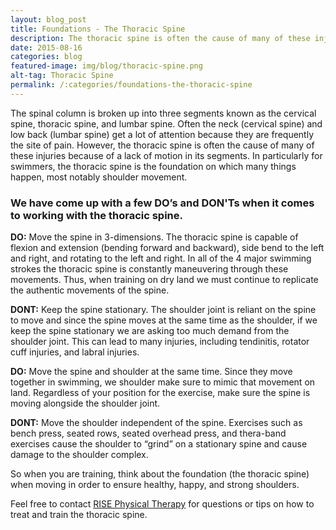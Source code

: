 ```yaml
---
layout: blog_post
title: Foundations - The Thoracic Spine
description: The thoracic spine is often the cause of many of these injuries because of a lack of motion in its segments. Here are some thoracic spine Do's & Don'ts.
date: 2015-08-16
categories: blog
featured-image: img/blog/thoracic-spine.png
alt-tag: Thoracic Spine
permalink: /:categories/foundations-the-thoracic-spine
---
```


The spinal column is broken up into three segments known as the cervical spine, thoracic spine, and lumbar spine. Often the neck (cervical spine) and low back (lumbar spine) get a lot of attention because they are frequently the site of pain. However, the thoracic spine is often the cause of many of these injuries because of a lack of motion in its segments. In particularly for swimmers, the thoracic spine is the foundation on which many things happen, most notably shoulder movement.

### We have come up with a few DO’s and DON'Ts when it comes to working with the thoracic spine.

**DO:** Move the spine in 3-dimensions. The thoracic spine is capable of flexion and extension (bending forward and backward), side bend to the left and right, and rotating to the left and right. In all of the 4 major swimming strokes the thoracic spine is constantly maneuvering through these movements. Thus, when training on dry land we must continue to replicate the authentic movements of the spine.

**DONT:** Keep the spine stationary. The shoulder joint is reliant on the spine to move and since the spine moves at the same time as the shoulder, if we keep the spine stationary we are asking too much demand from the shoulder joint. This can lead to many injuries, including tendinitis, rotator cuff injuries, and labral injuries.

**DO:** Move the spine and shoulder at the same time. Since they move together in swimming, we shoulder make sure to mimic that movement on land. Regardless of your position for the exercise, make sure the spine is moving alongside the shoulder joint.

**DONT:** Move the shoulder independent of the spine. Exercises such as bench press, seated rows, seated overhead press, and thera-band exercises cause the shoulder to “grind” on a stationary spine and cause damage to the shoulder complex.

So when you are training, think about the foundation (the thoracic spine) when moving in order to ensure healthy, happy, and strong shoulders.

Feel free to contact [RISE Physical Therapy](/) for questions or tips on how to treat and train the thoracic spine.
